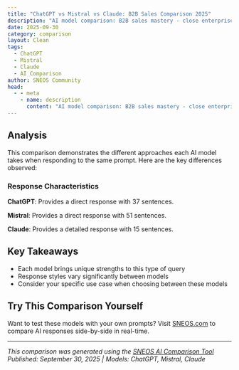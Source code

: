 ```yaml
---
title: "ChatGPT vs Mistral vs Claude: B2B Sales Comparison 2025"
description: "AI model comparison: B2B sales mastery - close enterprise deals consistently..."
date: 2025-09-30
category: comparison
layout: Clean
tags:
  - ChatGPT
  - Mistral
  - Claude
  - AI Comparison
author: SNEOS Community
head:
  - - meta
    - name: description
      content: "AI model comparison: B2B sales mastery - close enterprise deals consistently..."
---
```


<ChatComparison
  title="ChatGPT vs Mistral vs Claude: B2B Sales Comparison 2025"
  prompt="B2B sales mastery - close enterprise deals consistently"
  :responses='{
    "ChatGPT": "Certainly! Closing enterprise deals consistently in B2B sales requires a combination of strategy, relationship building, and process mastery. Here\u0027s a comprehensive guide to help you master B2B sales for enterprise clients:\n\n### 1. Understand the Enterprise Buyer\n- **Identify Key Stakeholders:** Enterprise purchases often involve multiple decision-makers. Identify economic buyers, technical buyers, and influencers.\n- **Understand Pain Points:** Research the challenges your prospect faces at an enterprise level. Tailor your pitch to address these specifically.\n- **Map the Buying Process:** Enterprises have formal procurement processes. Understand approval workflows, compliance requirements, and budget cycles.\n\n### 2. Build Strong Relationships\n- **Focus on Trust:** Enterprise clients invest in partnerships. Be transparent, reliable, and consistent.\n- **Leverage Executive Sponsorship:** Engage senior executives on both sides to champion the deal.\n- **Provide Value Early:** Share insights, industry trends, and solutions before discussing price.\n\n### 3. Craft a Tailored Value Proposition\n- **Customize Solutions:** Align your offering with the enterprise\u2019s strategic goals, such as digital transformation, cost reduction, or scalability.\n- **Quantify ROI:** Use data and case studies to demonstrate measurable benefits.\n- **Address Risk:** Show how your solution mitigates risks related to security, compliance, and uptime.\n\n### 4. Navigate the Complex Sales Cycle\n- **Plan for a Long Sales Cycle:** Enterprise deals can take months or even years.\n- **Follow a Structured Process:**\n  - Discovery \u0026 qualification\n  - Solution presentation \u0026 customization\n  - Proof of concept or pilot\n  - Negotiation\n  - Procurement \u0026 legal review\n- **Keep Stakeholders Engaged:** Regular updates, demos, and workshops help maintain momentum.\n\n### 5. Master Negotiation \u0026 Objection Handling\n- **Prepare Thoroughly:** Anticipate common objections regarding cost, integration, and support.\n- **Use Consultative Selling:** Position yourself as a trusted advisor rather than a vendor.\n- **Be Flexible but Firm:** Offer creative deal structures, such as phased implementation or volume discounts, while protecting your margins.\n\n### 6. Leverage Technology \u0026 Tools\n- **CRM Systems:** Use tools like Salesforce or HubSpot to track deal progress and stakeholder interactions.\n- **Sales Enablement:** Provide your team with relevant content, case studies, and ROI calculators.\n- **Analytics:** Monitor pipeline health, forecast accurately, and identify bottlenecks.\n\n### 7. Continuously Improve \u0026 Learn\n- **Post-Mortem Analysis:** Review lost deals to learn what went wrong.\n- **Stay Informed:** Keep up with industry trends and competitors.\n- **Training:** Invest in negotiation and enterprise sales training regularly.\n\n---\n\n### Additional Tips:\n- **Executive Summaries:** Provide concise, high-level summaries for busy executives.\n- **Proof of Concept (POC):** Offer trials to reduce perceived risk.\n- **Customer References:** Use testimonials from similar-sized companies.\n\n---\n\nWould you like a detailed sales playbook, email templates, or negotiation strategies tailored for enterprise sales?",
    "Mistral": "Mastering B2B sales, especially for closing enterprise deals consistently, involves a combination of strategic planning, relationship building, and a deep understanding of the customer\u0027s needs. Here are some key steps and strategies to help you achieve this:\n\n### 1. **Understand Your Target Market**\n   - **Research**: Conduct thorough research on your target industries and companies. Understand their pain points, goals, and current market trends.\n   - **Segmentation**: Segment your market to focus on high-value prospects.\n\n### 2. **Build a Strong Value Proposition**\n   - **Unique Selling Points (USPs)**: Clearly articulate what sets your product or service apart from competitors.\n   - **ROI**: Demonstrate the return on investment (ROI) your solution can provide. Use case studies and success stories to back this up.\n\n### 3. **Develop a Robust Sales Process**\n   - **Qualification**: Use a structured qualification process to ensure you are focusing on the right opportunities.\n   - **Discovery**: Conduct thorough discovery calls to understand the prospect\u0027s needs, challenges, and goals.\n   - **Demo/Presentation**: Tailor your demos and presentations to address the specific needs and pain points identified during discovery.\n   - **Proposal**: Create detailed, customized proposals that outline the solution, benefits, pricing, and next steps.\n   - **Negotiation**: Be prepared to negotiate terms, pricing, and other details. Focus on creating a win-win situation.\n   - **Closing**: Use a variety of closing techniques to finalize the deal. Ensure all stakeholders are aligned and ready to move forward.\n\n### 4. **Build Strong Relationships**\n   - **Stakeholder Mapping**: Identify all key stakeholders and decision-makers within the target organization.\n   - **Relationship Building**: Develop strong relationships with these stakeholders. Personalize your interactions and show genuine interest in their success.\n   - **Follow-Up**: Consistent follow-up is crucial. Use a CRM system to track interactions and ensure timely follow-ups.\n\n### 5. **Leverage Technology**\n   - **CRM**: Use a Customer Relationship Management (CRM) system to manage your pipeline, track interactions, and analyze performance.\n   - **Sales Enablement Tools**: Utilize tools for email tracking, document sharing, and analytics to streamline your sales process.\n   - **Automation**: Automate repetitive tasks to focus more on high-value activities.\n\n### 6. **Continuous Learning and Improvement**\n   - **Feedback**: Regularly seek feedback from prospects and customers to understand what works and what doesn\u2019t.\n   - **Training**: Invest in continuous training and development. Stay updated on the latest sales techniques and industry trends.\n   - **Performance Metrics**: Track key performance indicators (KPIs) to measure your success and identify areas for improvement.\n\n### 7. **Handle Objections Effectively**\n   - **Preparation**: Anticipate common objections and prepare responses in advance.\n   - **Active Listening**: Listen carefully to understand the root of the objection.\n   - **Empathy**: Show empathy and validate the prospect\u0027s concerns.\n   - **Solution-Oriented**: Provide clear, solution-oriented responses that address the objection directly.\n\n### 8. **Post-Sale Follow-Up**\n   - **Onboarding**: Ensure a smooth onboarding process to help the customer realize the value of your solution quickly.\n   - **Customer Success**: Focus on customer success to drive retention and upsell opportunities.\n   - **Feedback Loop**: Maintain a feedback loop to continuously improve your product and service.\n\n### 9. **Collaborate with Other Departments**\n   - **Marketing**: Work closely with the marketing team to align messaging and generate high-quality leads.\n   - **Product**: Collaborate with the product team to ensure the product meets customer needs and stays competitive.\n   - **Customer Support**: Partner with customer support to address any issues promptly and maintain customer satisfaction.\n\n### 10. **Maintain a Positive Mindset**\n   - **Resilience**: Sales can be challenging, so maintaining a positive and resilient mindset is crucial.\n   - **Goal Setting**: Set clear, achievable goals and celebrate your successes.\n   - **Mindfulness**: Practice mindfulness to stay focused and reduce stress.\n\nBy implementing these strategies, you can consistently close enterprise deals and achieve B2B sales mastery.",
    "Claude": "# B2B Enterprise Sales Mastery Framework\n\n## **Phase 1: Strategic Foundation**\n\n### Understanding Enterprise Sales\n- **Deal characteristics**: $100K\u002B value, 6-18 month cycles, multiple stakeholders\n- **Key differences from SMB**: Complex approval processes, risk aversion, consensus buying\n- **Success metrics**: Quality over quantity, relationship depth, solution complexity\n\n### Ideal Customer Profile (ICP) Development\n\u0060\u0060\u0060\nCompany Criteria:\n\u2022 Industry \u0026 vertical alignment\n\u2022 Revenue size ($X-Y range)\n\u2022 Employee count threshold\n\u2022 Technology infrastructure\n\u2022 Geographic location\n\u2022 Growth indicators\n\u0060\u0060\u0060\n\n## **Phase 2: Advanced Prospecting \u0026 Account Planning**\n\n### Account-Based Selling (ABS)\n1. **Deep account research**:\n   - Financial health \u0026 growth trajectory\n   - Recent news, earnings, strategic initiatives\n   - Competitive landscape analysis\n   - Organizational structure mapping\n\n2. **Stakeholder mapping**:\n   - Economic buyer (budget authority)\n   - Technical buyer (solution evaluator)\n   - End users (day-to-day impact)\n   - Influencers \u0026 champions\n   - Potential blockers\n\n### Multi-Threading Strategy\n- **Primary contact**: Your main champion\n- **Secondary contacts**: 2-3 additional stakeholders\n- **Executive sponsor**: C-level relationship\n- **Technical validator**: IT/Operations connection\n\n## **Phase 3: Discovery \u0026 Needs Analysis**\n\n### Strategic Questioning Framework\n\n**Level 1 - Situational Questions**\n- Current state assessment\n- Existing solutions \u0026 vendors\n- Process documentation\n\n**Level 2 - Problem Questions** \n- Pain points \u0026 challenges\n- Impact quantification\n- Urgency drivers\n\n**Level 3 - Implication Questions**\n- Cost of inaction\n- Ripple effects across organization\n- Strategic implications\n\n**Level 4 - Need-Payoff Questions**\n- Value of solving problems\n- Success criteria definition\n- ROI expectations\n\n### MEDDIC Qualification\n- **Metrics**: Quantified value \u0026 success measures\n- **Economic Buyer**: Budget holder identification\n- **Decision Criteria**: How they\u0027ll evaluate solutions\n- **Decision Process**: Steps, timeline, stakeholders\n- **Identify Pain**: Core business challenges\n- **Champion**: Internal advocate strength\n\n## **Phase 4: Solution Development \u0026 Positioning**\n\n### Value Proposition Architecture\n\u0060\u0060\u0060\nFor [target customer segment]\nWho [has specific need/problem]\nOur solution [category/approach]\nProvides [key capability]\nUnlike [alternative approaches]\nWe deliver [unique differentiator]\n\u0060\u0060\u0060\n\n### ROI \u0026 Business Case Development\n- **Cost-benefit analysis**: Quantified savings/revenue\n- **Implementation timeline**: Phased value delivery\n- **Risk mitigation**: Addressing concerns proactively\n- **Success metrics**: KPIs aligned with customer goals\n\n### Competitive Positioning\n- **Direct competitors**: Feature/benefit comparison\n- **Indirect alternatives**: Status quo, build vs. buy\n- **Unique advantages**: Why you win\n- **Objection prevention**: Address weaknesses upfront\n\n## **Phase 5: Stakeholder Management**\n\n### Champion Development\n1. **Identify potential champions**\n2. **Understand their motivations**\n3. **Provide value consistently**\n4. **Arm with selling tools**\n5. **Coach through internal process**\n\n### Executive Engagement\n- **Business-focused conversations**: Strategy, not features\n- **Peer-level credibility**: Industry expertise\n- **Risk mitigation**: Address implementation concerns\n- **Strategic partnership**: Long-term value alignment\n\n### Consensus Building\n- **Stakeholder alignment**: Unified vision\n- **Objection mapping**: Who has concerns\n- **Information sharing**: Keep everyone informed\n- **Meeting orchestration**: Productive group sessions\n\n## **Phase 6: Proposal \u0026 Negotiation Excellence**\n\n### Winning Proposal Structure\n1. **Executive summary**: Key points upfront\n2. **Business challenge**: Problem acknowledgment\n3. **Proposed solution**: Tailored approach\n4. **Implementation plan**: Clear roadmap\n5. **Investment \u0026 ROI**: Financial justification\n6. **Next steps**: Clear call to action\n\n### Advanced Negotiation Tactics\n- **Preparation**: BATNA, walk-away points, concession strategy\n- **Value creation**: Win-win solutions\n- **Timing leverage**: Urgency vs. patience\n- **Package deals**: Bundle additional value\n- **Terms flexibility**: Payment, implementation, support\n\n### Handling Common Objections"
  }'
  published-date="17:05"
/>

## Analysis

This comparison demonstrates the different approaches each AI model takes when responding to the same prompt. Here are the key differences observed:

### Response Characteristics

**ChatGPT**: Provides a direct response with 37 sentences. 

**Mistral**: Provides a direct response with 51 sentences. 

**Claude**: Provides a detailed response with 15 sentences. 

## Key Takeaways

- Each model brings unique strengths to this type of query
- Response styles vary significantly between models
- Consider your specific use case when choosing between these models

## Try This Comparison Yourself

Want to test these models with your own prompts? Visit [SNEOS.com](https://sneos.com) to compare AI responses side-by-side in real-time.

---

*This comparison was generated using the [SNEOS AI Comparison Tool](https://sneos.com)*
*Published: September 30, 2025 | Models: ChatGPT, Mistral, Claude*
